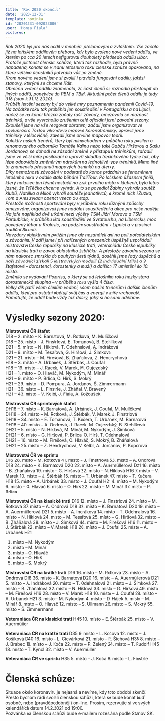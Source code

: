 ```yaml
---
title: 'Rok 2020 skončil'
date: '2020-12-31'
template: novinka
id: '20201231-092023000'
user: 'Honza Fiala'
pictures:
---
```

*Rok 2020 byl pro náš oddíl v mnohém přelomovým a zvláštním. Vše začalo již na loňském oddílovém přeboru, kdy bylo zvoleno nové vedení oddílu, ve kterém po cca 20 letech nefiguroval dlouholetý předseda oddílu Libor. Protože platnost členské schůze, která tak rozhodla, byla právně napadena, konala se v lednu letošního roku členská schůze opakovaná, na které většina účastníků potvrdila vůli po změně.  
Krom nového vedení jsme si zvolili i pravidla fungování oddílu, jakési stanovy, kterými se chceme řídit.  
Obměna vedení oddílu znamenala, že část členů se rozhodla přestoupit do jiných oddílů, ponejvíce do PBM a TBM. Aktuální počet členů oddílu je tedy 318 (stav k 31.12.2020).  
Průběh letošní sezony byl do velké míry poznamenán pandemií Covid-19. Na začátku roku tak proběhla jen soustředění v Portugalsku a na Lipici, načež se na konci března začaly rušit závody, omezovala se možnost tréninků, a vše vyvrcholilo zrušením celé oficiální jarní závodní sezony.  
Zkoušeli jsme na vše reagovat obratem; začali jsme organizovat ve spolupráci s Teslou víkendové mapové koronatréninky, upravili jsme tréninky v tělocvičně, zavedli jsme on-line mapovou teorii.  
Kolektiv našich trenérů, který byl mimochodem v průběhu roku posílen o renomovaného odborníka Tomáše Kalinu nebo také Gabču Hiršovou a Sašu Jordanova, se dohodl na zásadní změně v přístupu k tréninkům; zařadili jsme ve větší míře posilování a upravili skladbu tréninkového týdne tak, aby lépe odpovídala změněným nárokům na jednotlivé typy tréninků. Mimo jiné to znamenalo přesunutí mapových tréninků na úterky.  
Díky nemožnosti závodění v podstatě do konce prázdnin se fenoménem letošního roku v oddíle stalo běhání TrailTour. Po loňském úžasném finiši, který nakonec jen těsně nestačil na zisk prvního místa v klubech, bylo letos jasné, že TéTéčka chceme vyhrát. A to se povedlo! Žabiny vyhrály soutěž klubů, Natálka a Miloš vyhráli soutěže jednotlivců, a kromě nich i Zuzka, Tom a Aleš zvládli oběhat všech 50 etap.  
Přestože možnosti sportování byly v průběhu roku různými způsoby omezovány, organizovali jsme nadále i soustředění a akce pro naše naděje. Na jaře například dvě utkání mezi výběry TSM Jižní Morava a TSM Pardubicko, v průběhu léta soustředění ve Svratouchu, na Liberecku, moc povedený tábor u Kralovic, na podzim soustředění v Lipnici a v prosinci tradiční Sklené.  
Navzdory objektivním potížím jsme ale nezaháleli ani na poli pořadatelském a závodním. V září jsme i při nařízených omezeních úspěšně uspořádali mistrovství České republiky na klasické trati, veteraniádu České republiky na klasické trati a závod oblastního žebříčku. A přestože závodní sezona se nám nakonec smrskla do pouhých šesti týdnů, dosáhli jsme řady úspěchů a naši závodníci získali 5 mistrovských medailí (2 individuální Miloš a 3 štafetové – dorostenci, dorostenky a muži) a dalších 17 umístění do 10. místa.  
Změnilo se vydávání Polarisu, o který se od letošního roku hezky stará dorostenecká skupina – v průběhu roku vyšla 4 čísla.  
Velký dík patří všem členům vedení, všem našim trenérům i dalším členům oddílu, kteří pro ostatní obětují svůj čas a energii v míře vrchovaté. Pamatujte, že oddíl bude vždy tak dobrý, jaký si ho sami uděláme.*

# Výsledky sezony 2020:

**Mistrovství ČR štafet**  
D18 – 2. místo – K. Barnatová, M. Rotková, M. Mulíčková  
D18 – 25. místo – J. Finstrlová, E. Tomanová, B. Stehlíková  
D21 – 5. místo – N. Hiklová, T. Odehnalová, A. Indráková  
D21 – 9. místo – M. Tesařová, G. Hiršová, J. Šimková  
D21 – 21. místo – M. Firešová, B. Zháňalová, Z. Hendrychová  
H18 – 3. místo – A. Urbánek, J. Štěrbák, J. Coufal  
H18 – 19. místo – J. Racek, V. Marek, M. Oujezdský  
H21 – 1. místo – O. Hlaváč, M. Nykodým, M. Minář  
H21 – 9. místo – P. Brlica, O. Hirš, S. Mokrý  
H21 – 29. místo – D. Pompura, A. Jordanov, Š. Zimmermann  
H21 – 36. místo – L. Finstrle, J. Zháňal, V. Bravený  
H21 – 43. místo – V. Kelbl, J. Fiala, A. Kožoušek

**Mistrovství ČR sprintových štafet**  
DH18 – 7. místo – K. Barnatová, A. Urbánek, J. Coufal, M. Mulíčková  
DH18 – 24. místo – M. Rotková, J. Štěrbák, V. Marek, J. Finstrlová  
DH18 – 34. místo – E. Tomanová, T. Kučera, T. Urbánek, M. Barnatová  
DH18 – 40. místo – A. Ondrová, J. Racek, M. Oujezdský, B. Stehlíková  
DH21 – 5. místo – N. Hiklová, M. Minář, M. Nykodým, J. Šimková  
DH21 – 6. místo – G. Hiršová, P. Brlica, O. Hirš, T. Odehnalová  
DH21 – 16. místo – M. Firešová, O. Hlaváč, S. Mokrý, B. Zháňalová  
DH21 – 25. místo – Z. Hendrychová, V. Kelbl, A. Jordanov, P. Koporová

**Mistrovství ČR ve sprintu**  
D16
28. místo – M. Rotková
41. místo – J. Finstrlová
53. místo – A. Ondrová
D18
24. místo – K. Barnatová
D20
22. místo – A. Auermüllerová
D21
16. místo – B. Zháňalová
19. místo – G. Hiršová
22. místo – N. Hiklová 
H16
7. místo – V. Marek
10. místo – J. Štěrbák
15. místo – T. Urbánek
47. místo – T. Kučera
H18
15. místo – A. Urbánek
33. místo – J. Coufal
H21
4. místo – M. Nykodým
6. místo – O. Hlaváč
6. místo – O. Hirš
22. místo – M. Minář
37. místo – P. Brlica

**Mistrovství ČR na klasické trati**
D16
12. místo – J. Finstrlová
24. místo – M. Rotková
37. místo – A. Ondrová
D18
32. místo – K. Barnatová
D20
19. místo – A. Auermüllerová
D21
5. místo – A. Indráková
14. místo – T. Odehnalová
16. místo – N. Hiklová
24. místo – M. Tesařová
25. místo – G. Hiršová
32. místo – B. Zháňalová
38. místo – J. Šimková
44. místo – M. Firešová
H16
11. místo – J. Štěrbák
22. místo – V. Marek
H18
20. místo – J. Coufal
25. místo – A. Urbánek
H21
1. místo – M. Nykodým
5. místo – M. Minář
12. místo – O. Hlaváč
16. místo – O. Hirš
30. místo – S. Mokrý

**Mistrovství ČR na krátké trati**
D16
16. místo – M. Rotková
23. místo – A. Ondrová
D18
36. místo – K. Barnatová
D20
16. místo – A. Auermüllerová
D21
5. místo – A. Indráková
20. místo – T. Odehnalová
21. místo – J. Šimková
27. místo – B. Zháňalová
32. místo – N. Hiklová
33. místo – G. Hiršová
49. místo – M. Firešová
H16
28. místo – V. Marek
H18
10. místo – J. Coufal
28. místo – A. Urbánek
H21
3. místo – M. Nykodým
4. místo – D. Hájek
5. místo – M. Minář
8. místo – O. Hlaváč
12. místo – S. Ullmann
26. místo – S. Mokrý
55. místo – Š. Zimmermann

**Veteraniáda ČR na klasické trati**
H45
10. místo – E. Štěrbák
25. místo – V. Auermüller

**Veteraniáda ČR na krátké trati**
D35
9. místo – L. Kočová
12. místo – J. Košíková
D40
16. místo – L. Cicvárková
21. místo – R. Šichová
H35
8. místo – J. Brabec
18. místo – J. Koča
22. místo – P. Zelený
24. místo – T. Rudolf
H45
18. místo – T. Kyncl
32. místo – V. Auermüller

**Veteraniáda ČR ve sprintu**
H35
5. místo – J. Koča
8. místo – L. Finstrle


# Členská schůze:

Situace okolo koronaviru je nejasná a nevíme, kdy toto období skončí. Přesto bychom rádi svolali členskou schůzi, která se bude konat buď osobně, nebo (pravděpodobněji) on-line. Prosím, rezervujte si ve svých kalendářích datum 14.2.2021 od 19:00.  
Pozvánka na členskou schůzi bude e-mailem rozeslána podle Stanov SK.
